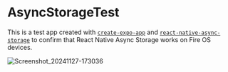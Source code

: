 # AsyncStorageTest

This is a test app created with [`create-expo-app`](https://www.npmjs.com/package/create-expo-app) and [`react-native-async-storage`](https://github.com/react-navigation/react-navigation) to confirm that React Native Async Storage works on Fire OS devices.

![Screenshot_20241127-173036](https://github.com/user-attachments/assets/df84d0b1-83f9-49f3-b41b-90ce6275f8fe)
